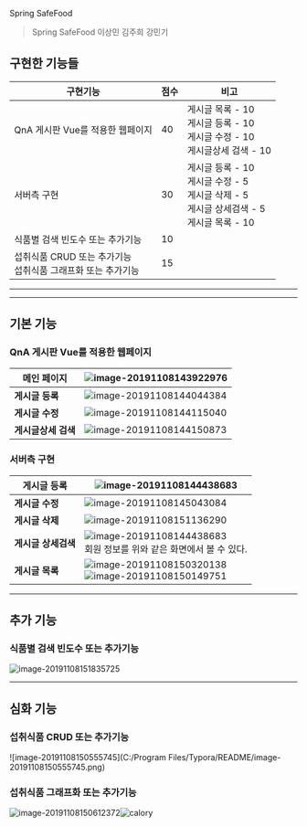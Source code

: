 Spring SafeFood

> Spring SafeFood 이상민 김주희 강민기



## 구현한 기능들

| 구현기능                                                     | 점수 | 비고                                                         |
| ------------------------------------------------------------ | ---- | ------------------------------------------------------------ |
| QnA 게시판 Vue를 적용한 웹페이지                             | 40   | 게시글 목록 - 10<br/>게시글 등록 - 10<br/>게시글 수정 - 10<br/>게시글상세 검색 - 10 |
| 서버측 구현                                                  | 30   | 게시글 등록 - 10<br/>게시글 수정 - 5<br/>게시글 삭제 - 5<br/>게시글 상세검색 - 5<br/>게시글 목록 - 10 |
| 식품별 검색 빈도수 또는 추가기능                             | 10   |                                                              |
| 섭취식품 CRUD 또는 추가기능<br />섭취식품 그래프화 또는 추가기능 | 15   |                                                              |



---

---



## 기본 기능

### QnA 게시판 Vue를 적용한 웹페이지

| 메인 페이지         | ![image-20191108143922976](README/image-20191108143922976-1573194771158.png) |
| ------------------- | ------------------------------------------------------------ |
| **게시글 등록**     | ![image-20191108144044384](README/image-20191108144044384.png) |
| **게시글 수정**     | ![image-20191108144115040](README/image-20191108144115040.png) |
| **게시글상세 검색** | ![image-20191108144150873](README/image-20191108144150873.png) |



### 서버측 구현

| 게시글 등록         | ![image-20191108144438683](README/image-20191108144438683.png) |
| ------------------- | ------------------------------------------------------------ |
| **게시글 수정**     | ![image-20191108145043084](README/image-20191108145043084.png) |
| **게시글 삭제**     | ![image-20191108151136290](README/image-20191108151136290.png) |
| **게시글 상세검색** | ![image-20191108144438683](README/image-20191108144438683.png)<br />회원 정보를 위와 같은 화면에서 볼 수 있다. |
| **게시글 목록**     | ![image-20191108150320138](README/image-20191108150320138.png)<br />![image-20191108150149751](README/image-20191108150149751.png) |



---



## 추가 기능

### 식품별 검색 빈도수 또는 추가기능

![image-20191108151835725](README/image-20191108151835725.png)







---



## 심화 기능

### 섭취식품 CRUD 또는 추가기능

![image-20191108150555745](C:/Program Files/Typora/README/image-20191108150555745.png)



### 섭취식품 그래프화 또는 추가기능

![image-20191108150612372](README/image-20191108150612372.png)![calory](README/calory.png)